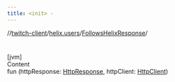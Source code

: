 ```yaml
---
title: <init> -
---
```

//[twitch-client](../../index.md)/[helix.users](../index.md)/[FollowsHelixResponse](index.md)/[<init>](-init-.md)



# <init>  
[jvm]  
Content  
fun [<init>](-init-.md)(httpResponse: [HttpResponse](), httpClient: [HttpClient]())  



